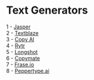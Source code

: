 <h1>
    Text Generators
</h1>




1 - <a href="https://www.googleadservices.com/pagead/aclk?sa=L&ai=DChcSEwjX0t_N89yBAxWGvXcKHWo7ATUYABAAGgJlZg&gclid=Cj0KCQjwmvSoBhDOARIsAK6aV7gcFGkmSvqSQvX1XdifoZG6N7sGo_BKfF4FXCmXQNgm_Y-zBI4NSJIaAhU1EALw_wcB&ohost=www.google.com&cid=CAESVeD2v8VtVPL8sq4TJsb5J_EPOSBsxxg-GGdXtRc5H7xA3Q3ugwlV5MUvQkptfXtKaqPKgsn8Pl-6cU5jjQG-HQpfIKSwPvQy0wXpU4A8uElzaGs1Dg4&sig=AOD64_1E9V2ULCfDW-eg8QV2W7sJoEy5gg&q&adurl&ved=2ahUKEwi7gNbN89yBAxWGh_0HHcm6Aa8Q0Qx6BAgPEAE">Jasper</a> <br>
2 - <a href="https://blaze.today/">Textblaze</a> <br>
3 - <a href="https://www.copy.ai/">Copy AI</a> <br>
4 - <a href="https://rytr.me/?via=ninh-mmo&gclid=Cj0KCQjwmvSoBhDOARIsAK6aV7jb7i9cQZnyd_8l5oJgnq4NM62kVNI-puPpTYi3RIqziX-YnfE9jaYaAj-mEALw_wcB">Rytr</a> <br>
5 - <a href="https://www.googleadservices.com/pagead/aclk?sa=L&ai=DChcSEwjCvYjC89yBAxXM7O0KHZCLAMoYABAAGgJkZw&gclid=Cj0KCQjwmvSoBhDOARIsAK6aV7gQWUqytug4h-r4UPH3PmutHDeIsntZqE4ENzgCkzItU-HaFwe2UrkaAncDEALw_wcB&ohost=www.google.com&cid=CAESVeD2pJfjDCfhHD7AEThHRjek7qIFrGreRZCu2dwoq7BMe6jTx40lOZYRnwaX66on1waLElJ_SIL-T3ZRD-DXYmWOnCDX5CU5zZodHXF8J8raXkiMjAQ&sig=AOD64_1exve7qy68qdUxQD5PSQf0Lz7dIQ&q&adurl&ved=2ahUKEwjngYDC89yBAxWwh_0HHcBdLxsQ0Qx6BAgFEAE">Longshot</a> <br>
6 - <a href="https://copymate.app/">Copymate</a> <br>
7 - <a href="https://www.frase.io/">Frase.io</a> <br>
8 - <a href="https://www.peppercontent.io/peppertype-ai/">Peppertype.ai</a> <br>
